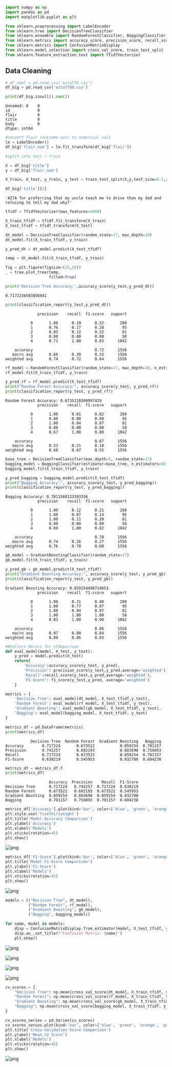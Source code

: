 ```python
import numpy as np
import pandas as pd
import matplotlib.pyplot as plt

from sklearn.preprocessing import LabelEncoder
from sklearn.tree import DecisionTreeClassifier
from sklearn.ensemble import RandomForestClassifier, BaggingClassifier, GradientBoostingClassifier
from sklearn.metrics import accuracy_score, precision_score, recall_score, f1_score, roc_curve, auc, classification_report
from sklearn.metrics import ConfusionMatrixDisplay
from sklearn.model_selection import cross_val_score, train_test_split
from sklearn.feature_extraction.text import TfidfVectorizer
```

## Data Cleaning

```python
# df_smol = pd.read_csv('aita778.csv')
df_big = pd.read_csv('aita7780.csv')
```

```python
print(df_big.isnull().sum())
```

    Unnamed: 0    0
    id            0
    flair         0
    title         0
    body          0
    dtype: int64

```python
#convert flair (outcome var) to numerical vals
le = LabelEncoder()
df_big['flair_num'] = le.fit_transform(df_big['flair'])
```

```python
#split into test / train 

X = df_big['title']
y = df_big['flair_num']

X_train, X_test, y_train, y_test = train_test_split(X,y,test_size=0.2,random_state=17)
```

```python
df_big['title'][2]

```
    'AITA for preferring that my uncle teach me to drive than my dad and refusing to tell my dad why?'

```python
tfidf = TfidfVectorizer(max_features=5000)
```

```python
X_train_tfidf = tfidf.fit_transform(X_train)
X_test_tfidf = tfidf.transform(X_test)
```

```python
dt_model = DecisionTreeClassifier(random_state=17, max_depth=10)
dt_model.fit(X_train_tfidf, y_train)

y_pred_dt = dt_model.predict(X_test_tfidf)
```

```python
temp = dt_model.fit(X_train_tfidf, y_train)

fig = plt.figure(figsize=(25,20))
_ = tree.plot_tree(temp,
                   filled=True)
```

```python
print('Decision Tree Accuracy:',accuracy_score(y_test,y_pred_dt))
```
    0.7172236503856041

```python
print(classification_report(y_test,y_pred_dt))
```

                  precision    recall  f1-score   support
    
               0       1.00      0.19      0.32       280
               1       0.76      0.17      0.28        95
               2       0.83      0.12      0.22        81
               3       0.00      0.00      0.00        58
               4       0.71      1.00      0.83      1042
    
        accuracy                           0.72      1556
       macro avg       0.66      0.30      0.33      1556
    weighted avg       0.74      0.72      0.64      1556

```python
rf_model = RandomForestClassifier(random_state=17, max_depth=10, n_estimators=100)
rf_model.fit(X_train_tfidf, y_train)

y_pred_rf = rf_model.predict(X_test_tfidf)
print("Random Forest Accuracy:", accuracy_score(y_test, y_pred_rf))
print(classification_report(y_test, y_pred_rf))

```

    Random Forest Accuracy: 0.6735218508997429
                  precision    recall  f1-score   support
    
               0       1.00      0.01      0.02       280
               1       0.00      0.00      0.00        95
               2       1.00      0.04      0.07        81
               3       0.00      0.00      0.00        58
               4       0.67      1.00      0.80      1042
    
        accuracy                           0.67      1556
       macro avg       0.53      0.21      0.18      1556
    weighted avg       0.68      0.67      0.55      1556
    

```python
base_tree = DecisionTreeClassifier(max_depth=5, random_state=17)
bagging_model = BaggingClassifier(estimator=base_tree, n_estimators=50, random_state=17)
bagging_model.fit(X_train_tfidf, y_train)

y_pred_bagging = bagging_model.predict(X_test_tfidf)
print("Bagging Accuracy:", accuracy_score(y_test, y_pred_bagging))
print(classification_report(y_test, y_pred_bagging))

```

    Bagging Accuracy: 0.7011568123393316
                  precision    recall  f1-score   support
    
               0       1.00      0.12      0.21       280
               1       1.00      0.07      0.14        95
               2       1.00      0.11      0.20        81
               3       0.00      0.00      0.00        58
               4       0.69      1.00      0.82      1042
    
        accuracy                           0.70      1556
       macro avg       0.74      0.26      0.27      1556
    weighted avg       0.76      0.70      0.60      1556


```python
gb_model = GradientBoostingClassifier(random_state=17)
gb_model.fit(X_train_tfidf, y_train)

y_pred_gb = gb_model.predict(X_test_tfidf)
print("Gradient Boosting Accuracy:", accuracy_score(y_test, y_pred_gb))
print(classification_report(y_test, y_pred_gb))

```

    Gradient Boosting Accuracy: 0.859254498714653
                  precision    recall  f1-score   support
    
               0       1.00      0.31      0.48       280
               1       1.00      0.77      0.87        95
               2       1.00      0.94      0.97        81
               3       1.00      1.00      1.00        58
               4       0.83      1.00      0.90      1042
    
        accuracy                           0.86      1556
       macro avg       0.97      0.80      0.84      1556
    weighted avg       0.88      0.86      0.83      1556

```python
##Collect Merics for cCOmparison 
def eval_model(model, X_test, y_test):
    y_pred = model.predict(X_test)
    return{
        'Accuracy':accuracy_score(y_test, y_pred),
        'Precision': precision_score(y_test,y_pred,average='weighted'),
        'Recall':recall_score(y_test,y_pred,average='weighted'),
        'F1-Score': f1_score(y_test,y_pred, average='weighted')
    }
```

```python
metrics = {
    'Decision Tree': eval_model(dt_model, X_test_tfidf,y_test),
    'Random Forest': eval_model(rf_model, X_test_tfidf, y_test),
    'Gradient Boosting': eval_model(gb_model, X_test_tfidf, y_test),
    'Bagging': eval_model(bagging_model, X_test_tfidf, y_test)
}
```

```python
metrics_df = pd.DataFrame(metrics)
print(metrics_df)
```

               Decision Tree  Random Forest  Gradient Boosting   Bagging
    Accuracy        0.717224       0.673522           0.859254  0.701157
    Precision       0.742257       0.682193           0.883698  0.756093
    Recall          0.717224       0.673522           0.859254  0.701157
    F1-Score        0.638219       0.545953           0.832780  0.604238

```python
metrics_df = metrics_df.T
print(metrics_df)
```

                       Accuracy  Precision    Recall  F1-Score
    Decision Tree      0.717224   0.742257  0.717224  0.638219
    Random Forest      0.673522   0.682193  0.673522  0.545953
    Gradient Boosting  0.859254   0.883698  0.859254  0.832780
    Bagging            0.701157   0.756093  0.701157  0.604238

```python
metrics_df['Accuracy'].plot(kind='bar', color=['blue', 'green', 'orange', 'purple'], figsize=(8, 6))
plt.style.use('fivethirtyeight')
plt.title('Model Accuracy Comparison')
plt.ylabel('Accuracy')
plt.xlabel('Models')
plt.xticks(rotation=45)
plt.show()
```

![png](pred_files/pred_20_0.png)

```python
metrics_df['F1-Score'].plot(kind='bar', color=['blue', 'green', 'orange', 'purple'], figsize=(8, 6))
plt.title('Model F1-Score Comparison')
plt.ylabel('F1-Score')
plt.xlabel('Models')
plt.xticks(rotation=45)
plt.show()

```

![png](pred_files/pred_21_0.png)

```python
models = [("Decision Tree", dt_model), 
          ("Random Forest", rf_model), 
          ("Gradient Boosting", gb_model), 
          ("Bagging", bagging_model)]

for name, model in models:
    disp = ConfusionMatrixDisplay.from_estimator(model, X_test_tfidf, y_test, cmap=plt.cm.Blues)
    disp.ax_.set_title(f"Confusion Matrix: {name}")
    plt.show()

```
    
![png](pred_files/pred_22_0.png)
    
![png](pred_files/pred_22_1.png)
    
![png](pred_files/pred_22_2.png)
    
![png](pred_files/pred_22_3.png)
    

```python
cv_scores = {
    "Decision Tree": np.mean(cross_val_score(dt_model, X_train_tfidf, y_train, cv=5)),
    "Random Forest": np.mean(cross_val_score(rf_model, X_train_tfidf, y_train, cv=5)),
    "Gradient Boosting": np.mean(cross_val_score(gb_model, X_train_tfidf, y_train, cv=5)),
    "Bagging": np.mean(cross_val_score(bagging_model, X_train_tfidf, y_train, cv=5))
}
```

```python
cv_scores_series = pd.Series(cv_scores)
cv_scores_series.plot(kind='bar', color=['blue', 'green', 'orange', 'purple'], figsize=(8, 6))
plt.title('Cross-Validation Score Comparison')
plt.ylabel('Mean CV Score')
plt.xlabel('Models')
plt.xticks(rotation=45)
plt.show()
```

![png](pred_files/pred_24_0.png)
    
```python

```
